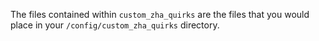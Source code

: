 The files contained within `custom_zha_quirks` are the files that you would place in your `/config/custom_zha_quirks` directory.
